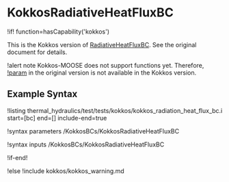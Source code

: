 # KokkosRadiativeHeatFluxBC

!if! function=hasCapability('kokkos')

This is the Kokkos version of [RadiativeHeatFluxBC](RadiativeHeatFluxBC.md). See the original document for details.

!alert note
Kokkos-MOOSE does not support functions yet. Therefore, [!param](/BCs/RadiativeHeatFluxBC/view_factor) in the original version is not available in the Kokkos version.

## Example Syntax

!listing thermal_hydraulics/test/tests/kokkos/kokkos_radiation_heat_flux_bc.i start=[bc] end=[] include-end=true

!syntax parameters /KokkosBCs/KokkosRadiativeHeatFluxBC

!syntax inputs /KokkosBCs/KokkosRadiativeHeatFluxBC

!if-end!

!else
!include kokkos/kokkos_warning.md
